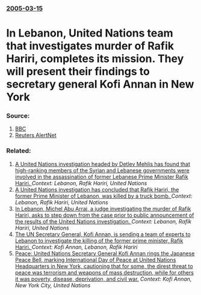 ### [2005-03-15](/news/2005/03/15/index.md)

#  In Lebanon, United Nations team that investigates murder of Rafik Hariri, completes its mission. They will present their findings to secretary general Kofi Annan in New York 




### Source:

1. [BBC](http://news.bbc.co.uk/2/hi/middle_east/4352513.stm)
2. [Reuters AlertNet](http://www.alertnet.org/thenews/newsdesk/L15259271.htm)

### Related:

1. [ A United Nations investigation headed by Detlev Mehlis has found that high-ranking members of the Syrian and Lebanese governments were involved in the assassination of former Lebanese Prime Minister Rafik Hariri. ](/news/2005/10/21/a-united-nations-investigation-headed-by-detlev-mehlis-has-found-that-high-ranking-members-of-the-syrian-and-lebanese-governments-were-invo.md) _Context: Lebanon, Rafik Hariri, United Nations_
2. [ A United Nations investigation has concluded that Rafik Hariri, the former Prime Minister of Lebanon, was killed by a truck bomb. ](/news/2005/06/17/a-united-nations-investigation-has-concluded-that-rafik-hariri-the-former-prime-minister-of-lebanon-was-killed-by-a-truck-bomb.md) _Context: Lebanon, Rafik Hariri, United Nations_
3. [ In Lebanon, Michel Abu Arraj, a judge investigating the murder of Rafik Hariri, asks to step down from the case prior to public announcement of the results of the United Nations investigation. ](/news/2005/03/23/in-lebanon-michel-abu-arraj-a-judge-investigating-the-murder-of-rafik-hariri-asks-to-step-down-from-the-case-prior-to-public-announcemen.md) _Context: Lebanon, Rafik Hariri, United Nations_
4. [ The UN Secretary General, Kofi Annan, is sending a team of experts to Lebanon to investigate the killing of the former prime minister, Rafik Hariri. ](/news/2005/02/19/the-un-secretary-general-kofi-annan-is-sending-a-team-of-experts-to-lebanon-to-investigate-the-killing-of-the-former-prime-minister-rafi.md) _Context: Kofi Annan, Lebanon, Rafik Hariri_
5. [ Peace: United Nations Secretary General Kofi Annan rings the Japanese Peace Bell, marking International Day of Peace at United Nations Headquarters in New York, cautioning that for some, the direst threat to peace was terrorism and weapons of mass destruction, while for others it was poverty, disease, deprivation, and civil war.](/news/2003/09/19/peace-united-nations-secretary-general-kofi-annan-rings-the-japanese-peace-bell-marking-international-day-of-peace-at-united-nations-head.md) _Context: Kofi Annan, New York City, United Nations_
